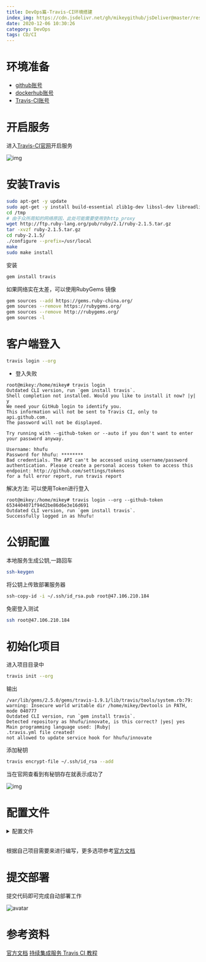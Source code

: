 ```yaml
---
title: DevOps篇-Travis-CI环境搭建
index_img: https://cdn.jsdelivr.net/gh/mikeygithub/jsDeliver@master/resource/img/travis-ci-logo.jpg
date: 2020-12-06 10:30:26
category: DevOps
tags: CD/CI
---
```


# 环境准备

- [github账号](https://github.com/)
- [dockerhub账号](https://hub.docker.com/)
- [Travis-CI账号](travis-ci.org)

# 开启服务

进入[Travis-CI官网](travis-ci.org)开启服务

![img](https://cdn.jsdelivr.net/gh/mikeygithub/jsDeliver@master/resource/img/travis-ci-open-service.png)

# 安装Travis

```bash
sudo apt-get -y update
sudo apt-get -y install build-essential zlib1g-dev libssl-dev libreadline6-dev libyaml-dev
cd /tmp
# 由于众所周知的网络原因，此处可能需要使用到http_proxy
wget http://ftp.ruby-lang.org/pub/ruby/2.1/ruby-2.1.5.tar.gz 
tar -xvzf ruby-2.1.5.tar.gz
cd ruby-2.1.5/
./configure --prefix=/usr/local
make
sudo make install
```

安装

```bash
gem install travis
```

如果网络实在太差，可以使用RubyGems 镜像

```bash
gem sources --add https://gems.ruby-china.org/
gem sources --remove https://rubygems.org/
gem sources --remove http://rubygems.org/
gem sources -l
```

# 客户端登入

```bash
travis login --org
```

- 登入失败

```text
root@mikey:/home/mikey# travis login
Outdated CLI version, run `gem install travis`.
Shell completion not installed. Would you like to install it now? |y| y
We need your GitHub login to identify you.
This information will not be sent to Travis CI, only to api.github.com.
The password will not be displayed.

Try running with --github-token or --auto if you don't want to enter your password anyway.

Username: hhufu     
Password for hhufu: ********
Bad credentials. The API can't be accessed using username/password authentication. Please create a personal access token to access this endpoint: http://github.com/settings/tokens
for a full error report, run travis report
```
解决方法: 可以使用Token进行登入
```text
root@mikey:/home/mikey# travis login --org --github-token 6534404071f94d2be86d6e3e16d691
Outdated CLI version, run `gem install travis`.
Successfully logged in as hhufu!
```
# 公钥配置

本地服务生成公钥,一路回车
```bash
ssh-keygen
```

将公钥上传致部署服务器
```bash
ssh-copy-id -i ~/.ssh/id_rsa.pub root@47.106.210.184
```

免密登入测试
```bash
ssh root@47.106.210.184
```


# 初始化项目

进入项目目录中

```bash
travis init --org
```
输出
```
/var/lib/gems/2.5.0/gems/travis-1.9.1/lib/travis/tools/system.rb:79: warning: Insecure world writable dir /home/mikey/Devtools in PATH, mode 040777
Outdated CLI version, run `gem install travis`.
Detected repository as hhufu/innovate, is this correct? |yes| yes
Main programming language used: |Ruby| 
.travis.yml file created!
not allowed to update service hook for hhufu/innovate
```

添加秘钥

```bash
travis encrypt-file ~/.ssh/id_rsa --add
```

当在官网查看到有秘钥存在就表示成功了

![img](https://cdn.jsdelivr.net/gh/mikeygithub/jsDeliver@master/resource/img/travis-ci-key-success.png)

# 配置文件

<details>
  <summary><span>配置文件</span></summary>
  <br>

```yaml
matrix:
  include:
  - language: node_js
    node_js:
    - 10.16.1
    branches:
      only:
      - master
    install:
    - npm install
    script:
    - npm run build
    - docker build . -t "$DOCKER_NAME/innovate-admin-vue:latest"
    addons:
      ssh_known_hosts:
      - "$SERVER_IP"
    after_success:
    - docker login -u=$DOCKER_NAME -p="$DOCKER_PWD"
    - docker push $DOCKER_NAME/innovate-admin-vue:latest
    - chmod 600 ~/.ssh/id_rsa
    - rsync -az --delete ./docker-compose.yml root@$SERVER_IP:$DOCKER_NAME/innovate-admin-vue/
    - ssh -o "StrictHostKeyChecking no" -i id_rsa root@$SERVER_IP "cd $DOCKER_NAME/innovate-admin-vue/;docker-compose
      -f docker-compose.yml pull;docker-compose -f docker-compose.yml up -d;exit"
    before_install:
    - openssl aes-256-cbc -K $encrypted_1687bb340939_key -iv $encrypted_1687bb340939_iv  -in
      id_rsa.enc -out ~/.ssh/id_rsa -d
    - chmod 600 ~/.ssh/id_rsa
    - echo -e "Host $SERVER_IP\n\tStrictHostKeyChecking no\n" >> ~/.ssh/config
    - cd $DOCKER_NAME/innovate-admin-vue
  - language: java
    services:
    - docker
    sudo: required
    branches:
      only:
      - master
    script:
    - mvn install -DskipTests=true -Dmaven.javadoc.skip=true -B -V
    - docker build . -t "$DOCKER_NAME/innovate-admin:latest"
    before_install:
    - openssl aes-256-cbc -K $encrypted_1687bb340939_key -iv $encrypted_1687bb340939_iv
      -in id_rsa.enc -out ~/.ssh/id_rsa -d
    - chmod 600 ~/.ssh/id_rsa
    - echo -e "Host $SERVER_IP\n\tStrictHostKeyChecking no\n" >> ~/.ssh/config
    - cd $DOCKER_NAME/innovate-admin
    after_success:
    - docker login -u=$DOCKER_NAME -p="$DOCKER_PWD"
    - docker push $DOCKER_NAME/innovate-admin:latest
    - chmod 600 ~/.ssh/id_rsa
    - rsync -az --delete ./docker-compose.yml root@$SERVER_IP:$DOCKER_NAME/innovate-admin/
    - ssh -o "StrictHostKeyChecking no" -i id_rsa root@$SERVER_IP "cd $DOCKER_NAME/innovate-admin/;docker-compose
      -f docker-compose.yml pull;docker-compose -f docker-compose.yml up -d;exit"
notifications:
  email:
    - biaogejiushibiao@outlook.com
  on_success: change
  on_failure: always
before_install:
- openssl aes-256-cbc -K $encrypted_1687bb340939_key -iv $encrypted_1687bb340939_iv
  -in id_rsa.enc -out ~\/.ssh/id_rsa -d

```

</details>

<br>

根据自己项目需要来进行编写，更多选项参考[官方文档](https://docs.travis-ci.com/user/tutorial/)

# 提交部署

提交代码即可完成自动部署工作

![avatar](https://cdn.jsdelivr.net/gh/mikeygithub/jsDeliver@master/resource/img/travis-ci-run-success.png)


# 参考资料

[官方文档](https://docs.travis-ci.com/)
[持续集成服务 Travis CI 教程](http://www.ruanyifeng.com/blog/2017/12/travis_ci_tutorial.html)

